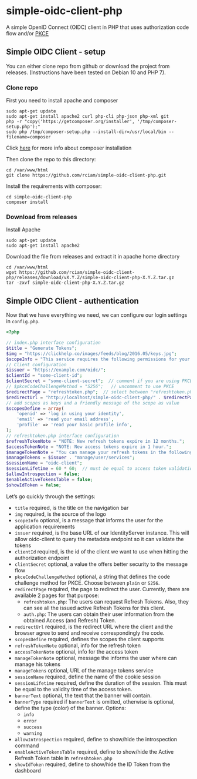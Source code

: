 # simple-oidc-client-php

A simple OpenID Connect (OIDC) client in PHP that uses authorization code flow
and/or [PKCE](https://tools.ietf.org/html/rfc7636)

## Simple OIDC Client - setup

You can either clone repo from github or download the project from releases.
(Instructions have been tested on Debian 10 and PHP 7).

### Clone repo

First you need to install apache and composer

```shell
sudo apt-get update
sudo apt-get install apache2 curl php-cli php-json php-xml git
php -r "copy('https://getcomposer.org/installer', '/tmp/composer-setup.php');"
sudo php /tmp/composer-setup.php --install-dir=/usr/local/bin --filename=composer
```

Click [here](https://getcomposer.org/doc/00-intro.md#installation-linux-unix-macos)
for more info about composer installation

Then clone the repo to this directory:

```shell
cd /var/www/html
git clone https://github.com/rciam/simple-oidc-client-php.git
```

Install the requirements with composer:

```shell
cd simple-oidc-client-php
composer install
```

### Download from releases

Install Apache

```shell
sudo apt-get update
sudo apt-get install apache2
```

Download the file from releases and extract it in apache home directory

```shell
cd /var/www/html
wget https://github.com/rciam/simple-oidc-client-php/releases/download/vX.Y.Z/simple-oidc-client-php-X.Y.Z.tar.gz
tar -zxvf simple-oidc-client-php-X.Y.Z.tar.gz
```

## Simple OIDC Client - authentication

Now that we have everything we need, we can configure our login settings in
`config.php`.

```php
<?php

// index.php interface configuration
$title = "Generate Tokens";
$img = "https://clickhelp.co/images/feeds/blog/2016.05/keys.jpg";
$scopeInfo = "This service requires the following permissions for your account:";
// Client configuration
$issuer = "https://example.com/oidc/";
$clientId = "some-client-id";
$clientSecret = "some-client-secret";  // comment if you are using PKCE
// $pkceCodeChallengeMethod = "S256";   // uncomment to use PKCE
$redirectPage = "refreshtoken.php";  // select between "refreshtoken.php" and "auth.php"
$redirectUrl = "http://localhost/simple-oidc-client-php/" . $redirectPage;
// add scopes as keys and a friendly message of the scope as value
$scopesDefine = array(
    'openid' => 'log in using your identity',
    'email' => 'read your email address',
    'profile' => 'read your basic profile info',
);
// refreshtoken.php interface configuration
$refreshTokenNote = "NOTE: New refresh tokens expire in 12 months.";
$accessTokenNote = "NOTE: New access tokens expire in 1 hour.";
$manageTokenNote = "You can manage your refresh tokens in the following link: ";
$manageTokens = $issuer . "manage/user/services";
$sessionName = "oidc-client";
$sessionLifetime = 60 * 60;  // must be equal to access token validation time in seconds
$allowIntrospection = false;
$enableActiveTokensTable = false;
$showIdToken = false;
```

Let’s go quickly through the settings:

- `title` required, is the title on the navigation bar
- `img` required, is the source of the logo
- `scopeInfo` optional, is a message that informs the user for the application
  requirements
- `issuer` required, is the base URL of our IdentityServer instance. This will
  allow oidc-client to query the metadata endpoint so it can validate the tokens
- `clientId` required, is the id of the client we want to use when hitting the
  authorization endpoint
- `clientSecret` optional, a value the offers better security to the message
  flow
- `pkceCodeChallengeMethod` optional, a string that defines the code challenge
  method for PKCE. Choose between `plain` or `S256`.
- `redirectPage` required, the page to redirect the user. Currently, there are
  available 2 pages for that purpose:
  - `refreshtoken.php`: The users can request Refresh Tokens. Also, they can
    see all the issued active Refresh Tokens for this client.
  - `auth.php`: The users can obtain their user information from the obtained
    Access (and Refresh) Token.
- `redirectUrl` required, is the redirect URL where the client and the browser
  agree to send and receive correspondingly the code.
- `scopesDefine` required, defines the scopes the client supports
- `refreshTokenNote` optional, info for the refresh token
- `accessTokenNote` optional, info for the access token
- `manageTokenNote` optional, message the informs the user where can manage
  his tokens
- `manageTokens` optional, URL of the manage tokens service
- `sessionName` required, define the name of the cookie session
- `sessionLifetime` required, define the duration of the session. This must be
  equal to the validity time of the access token.
- `bannerText` optional, the text that the banner will contain.
- `bannerType` required if `bannerText` is omitted, otherwise is optional,
  define the type (color) of the banner. Options:
  - `info`
  - `error`
  - `success`
  - `warning`
- `allowIntrospection` required, define to show/hide the introspection command
- `enableActiveTokensTable` required, define to show/hide the Active Refresh
  Token table in `refreshtoken.php`
- `showIdToken` required, define to show/hide the ID Token from the dashboard
